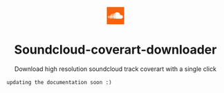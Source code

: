 <div align="center">
    <a href="" >
        <img src="assets/images/icon_256.png" width="40px"/>
    </a>
    <h1>Soundcloud-coverart-downloader</h1>
    <p>Download high resolution soundcloud track coverart with a single click</p>
</div>

```
updating the documentation soon :)
```

